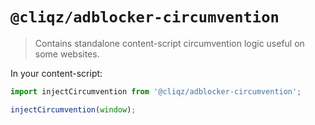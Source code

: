 # `@cliqz/adblocker-circumvention`

> Contains standalone content-script circumvention logic useful on some websites.

In your content-script:
```javascript
import injectCircumvention from '@cliqz/adblocker-circumvention';

injectCircumvention(window);
```
